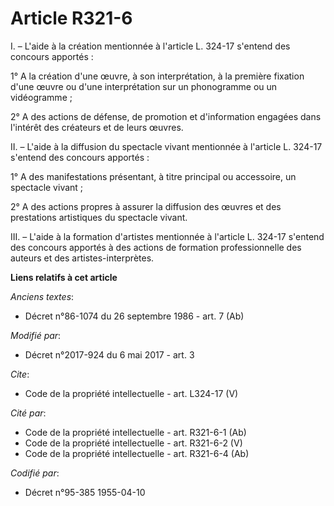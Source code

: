 # Article R321-6

I. – L'aide à la création mentionnée à l'article L. 324-17 s'entend des concours apportés : 

1° A la création d'une œuvre, à son interprétation, à la première fixation d'une œuvre ou d'une interprétation sur un
phonogramme ou un vidéogramme ; 

2° A des actions de défense, de promotion et d'information engagées dans l'intérêt des créateurs et de leurs œuvres. 

II. – L'aide à la diffusion du spectacle vivant mentionnée à l'article L. 324-17 s'entend des concours apportés : 

1° A des manifestations présentant, à titre principal ou accessoire, un spectacle vivant ; 

2° A des actions propres à assurer la diffusion des œuvres et des prestations artistiques du spectacle vivant. 

III. – L'aide à la formation d'artistes mentionnée à l'article L. 324-17 s'entend des concours apportés à des actions de
formation professionnelle des auteurs et des artistes-interprètes.

**Liens relatifs à cet article**

_Anciens textes_:

  - Décret n°86-1074 du 26 septembre 1986 - art. 7 (Ab)

_Modifié par_:

  - Décret n°2017-924 du 6 mai 2017 - art. 3

_Cite_:

  - Code de la propriété intellectuelle - art. L324-17 (V)

_Cité par_:

  - Code de la propriété intellectuelle - art. R321-6-1 (Ab)
  - Code de la propriété intellectuelle - art. R321-6-2 (V)
  - Code de la propriété intellectuelle - art. R321-6-4 (Ab)

_Codifié par_:

  - Décret n°95-385 1955-04-10

